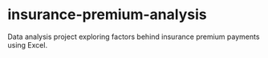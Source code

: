 # insurance-premium-analysis
Data analysis project exploring factors behind insurance premium payments using Excel.
